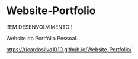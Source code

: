 # Website-Portfolio

!!EM DESENVOLVIMENTO!!

Website do Portfólio Pessoal.

 https://ricardosilva1010.github.io/Website-Portfolio/

